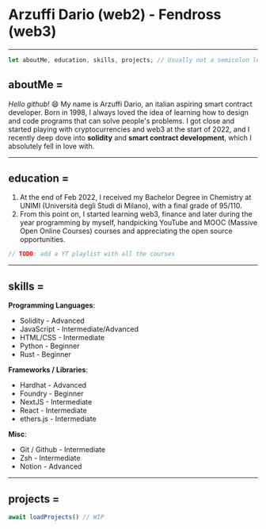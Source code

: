# Arzuffi Dario (web2) - Fendross (web3)

---

```js
let aboutMe, education, skills, projects; // Usually not a semicolon lover
```

## aboutMe = 

*Hello github!* 😄 My name is Arzuffi Dario, an italian aspiring smart contract developer. Born in 1998, I always loved the idea of learning how to design and code programs that can solve people's problems. I got close and started playing with cryptocurrencies and web3 at the start of 2022, and I recently deep dove into **solidity** and **smart contract development**, which I absolutely fell in love with.

---

## education = 

1. At the end of Feb 2022, I received my Bachelor Degree in Chemistry at UNIMI (Università degli Studi di Milano), with a final grade of 95/110.
2. From this point on, I started learning web3, finance and later during the year programming by myself, handpicking YouTube and MOOC (Massive Open Online Courses) courses and appreciating the open source opportunities.
```js
// TODO: add a YT playlist with all the courses
```

---

## skills = 

**Programming Languages**:
- Solidity - Advanced
- JavaScript - Intermediate/Advanced
- HTML/CSS - Intermediate
- Python - Beginner
- Rust - Beginner

**Frameworks / Libraries**:
-  Hardhat - Advanced
-  Foundry - Beginner
-  NextJS - Intermediate
-  React - Intermediate
-  ethers.js - Intermediate

**Misc**:
- Git / Github - Intermediate
- Zsh - Intermediate
- Notion - Advanced

---

## projects = 

```js
await loadProjects() // WIP
```





